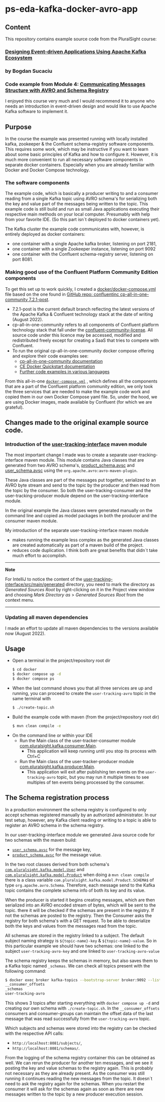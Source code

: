 # ps-eda-kafka-docker-avro-app

## Content
This repository contains example source code from the PluralSight course:

### [Designing Event-driven Applications Using Apache Kafka Ecosystem](https://app.pluralsight.com/library/courses/designing-event-driven-applications-apache-kafka-ecosystem/table-of-contents)

### by Bogdan Sucaciu

### Code example from Module 4: [Communicating Messages Structure with AVRO and Schema Registry](https://app.pluralsight.com/course-player?clipId=a633e779-2aad-4a24-978c-fe508e46f361#:~:text=Communicating%20Messages%20Structure%20with%20AVRO%20and%20Schema%20Registry)
I enjoyed this course very much and I would recommend it to anyone who needs an introduction in event-driven design and would like
to use Apache Kafka software to implement it.

## Purpose
In the course the example was presented running with locally installed kafka, zookeeper & the Confluent schema-registry software components.
This requires some work, which may be instructive if you want to learn about some basic principles of Kafka and how to configure it.
However, it is much more convenient to run all necessary software components in separate docker containers. Especially when you are
already familiar with Docker and Docker Compose technology.

### The software components
The example code, which is basically a producer writing to and a consumer reading from a single Kafka topic using AVRO
schema's for serializing both the key and value part of the messages being written to the topic. This example code is still build
and run as small Java applications executing their respective main methods on your local computer. Presumably with help
from your favorite IDE. (So this part isn´t deployed to docker containers yet).

The Kafka cluster the example code communicates with, however, is entirely deployed as docker containers:
- one container with a single Apache kafka broker, listening on port 2181,
- one container with a single Zookeeper instance, listening on port 9092
- one container with the Confluent schema-registry server, listening on port 8081.

### Making good use of the Confluent Platform Community Edition components
To get this set up to work quickly, I created a [docker/docker-compose.yml](docker/docker-compose.yml) file based on the
one found in
[GitHub repo: confluentinc cp-all-in-one-community 7.2.1-post](https://github.com/confluentinc/cp-all-in-one/tree/7.2.1-post/cp-all-in-one-community).
- 7.2.1-post is the current default branch reflecting the latest versions of the Apache Kafka & Confluent technology
  stack at the date of writing (August 2022).
- cp-all-in-one-community refers to all components of Confluent platform technology stack that fall under the
  [confluent-community-license](https://www.confluent.io/confluent-community-license/). All source code under this licence
  may be accessed, modified and redistributed freely except for creating a SaaS that tries to compete with Confluent.
- To run the original cp-all-in-one-community docker compose offering and explore their code examples see:
  - [cp-all-in-one-community documentation](https://docs.confluent.io/platform/current/tutorials/build-your-own-demos.html?utm_source=github&utm_medium=demo&utm_campaign=ch.examples_type.community_content.cp-all-in-one#cp-all-in-one-community)
  - [CE Docker Quickstart documentation](https://docs.confluent.io/platform/current/quickstart/ce-docker-quickstart.html)
  - [Further code examples in various languages](https://docs.confluent.io/platform/current/tutorials/examples/clients/docs/clients-all-examples.html#clients-all-examples)

From this all-in-one [`docker-compose.yml`](https://github.com/confluentinc/cp-all-in-one/blob/7.2.1-post/cp-all-in-one-community/docker-compose.yml)
, which defines all the components that are a part of the Confluent platform community edition,
we only took the three services that are needed to make the example code work and copied them in our own Docker Compose yaml file.
So, under the hood, we are using Docker images, made available by Confluent (for which we are grateful).

## Changes made to the original example source code.

### Introduction of the [user-tracking-interface](user-tracking-interface/pom.xml) maven module
The most important change I made was to create a separate user-tracking-interface maven module. This module contains 
Java classes that are generated from two AVRO schema's, [product_schema.avsc](user-tracking-interface/src/main/resources/avro/product_schema.avsc)
and [user_schema.avsc](user-tracking-interface/src/main/resources/avro/user_schema.avsc) using the 
`org.apache.avro:avro-maven-plugin`. 

These Java classes are part of the messages put together, serialized to an AVRO byte stream and send to the topic by the
producer and then read from the topic by the consumer. So both the user-tracking-consumer and the user-tracking-producer
module depend on the user-tracking-interface module.

In the original example the Java classes were generated manually on the command line and copied as model packages in 
both the producer and the consumer maven module. 

My introduction of the separate user-tracking-interface maven module 
- makes running the example less complex as the generated Java classes are created automatically as part of a maven build
  of the project.
- reduces code duplication.
I think both are great benefits that didn´t take much effort to accomplish.

---
**Note**

For IntelliJ to notice the content of the [user-tracking-interface/src/main/generated](user-tracking-interface/src/main/generated)
directory, you need to mark the directory as *Generated Sources Root* by right-clicking on it in the Project view window and
choosing *Mark Directory as* > *Generated Sources Root* from the context menu.

---

### Updating all maven dependencies
I made an effort to update all maven dependencies to the versions available now (August 2022).

## Usage
- Open a terminal in the project/repository root dir
    ```bash
    $ cd docker
    $ docker compose up -d
    $ docker compose ps
    ```
- When the last command shows you that all three services are up and running, you can proceed to create the
  `user-tracking-avro` topic in the same terminal with
   ```bash
   $ ./create-topic.sh
   ```
- Build the example code with maven (from the project/repository root dir)
  ```bash
  $ mvn clean compile -e
  ```
- On the command line or within your IDE
  - Run the Main class of the user-tracker-consumer module [com.pluralsight.kafka.consumer.Main](user-tracking-consumer/src/main/java/com/pluralsight/kafka/consumer/Main.java).
    - This application will keep running until you stop its process with Ctrl+C
  - Run the Main class of the user-tracker-producer module [com.pluralsight.kafka.producer.Main](user-tracking-producer/src/main/java/com/pluralsight/kafka/producer/Main.java).
    - This application will exit after publishing ten events on the `user-tracking-avro` topic, but you may run it multiple
      times to see multiples of ten events being processed by the consumer. 

## The Schema registration process
In a production environment the schema registry is configured to only accept schemas registered manually by an authorized administrator.
In our test setup, however, any Kafka client reading or writing to a topic is able to register an AVRO schema in the schema registry.

In our user-tracking-interface module we generated Java source code for two schemas with the maven build:
- [`user_schema.avsc`](user-tracking-interface/src/main/resources/avro/user_schema.avsc) for the message key,
- [`product_schema.avsc`](user-tracking-interface/src/main/resources/avro/product_schema.avsc) for the message value.

In the two root classes derived from both schema's [`com.pluralsight.kafka.model.User`](user-tracking-interface/src/main/generated/com/pluralsight/kafka/model/User.java)
and [`com.pluralsight.kafka.model.Product`](user-tracking-interface/src/main/generated/com/pluralsight/kafka/model/Product.java) when
doing a `mvn clean compile` there is a class variable `com.pluralsight.kafka.model.Product.SCHEMA$` of type
`org.apache.avro.Schema`. Therefore, each message send to the Kafka topic contains the complete schema info of both its key
and its value.

When the producer is started it begins creating messages, which are then serialized into an AVRO encoded stream of bytes,
which will be sent to the topic. there it will be checked if the schemas are present in the registry. If not the schemas are
posted to the registry. Then the Consumer asks the registry for both schema's with a GET request. To be able to deserialize
both the keys and values from the messages read from the topic.

All schemas are stored in the registry linked to a subject. The default subject naming strategy is `${topic-name}-key` &
`${topic-name}-value`. So in this particular example we should have two schemas: one linked to the subject 
`user-tracking-avro-key` and one linked to `user-tracking-avro-value`

The schema registry keeps the schemas in memory, but also saves them to a Kafka topic named `_schemas`. We can check all
topics present with the following command:
```bash
$ docker exec broker kafka-topics --bootstrap-server broker:9092 --list
__consumer_offsets
_schemas
user-tracking-avro
```
This shows 3 topics after starting everything with `docker compose up -d` and creating our own schema with 
`./create-topic.sh`. In the `__consumer_offsets` consumers and consumer-groups can maintain the offset data of the last
message that was read successfully from the `user-tracking-avro` topic.

Which subjects and schemas were stored into the registry can be checked with the respective API calls:
- `http://localhost:8081/subjects/`,
- `http://localhost:8081/schemas/`.

From the logging of the schema registry container this can be obtained as well. We can rerun the producer for another ten messages, 
and we see it posting the key and value schemas to the registry again. This is probably not necessary as they are already present.
As the consumer was still running it continues reading the new messages from the topic. It doesn´t need to ask the registry
again for the schemas. When you restart the consumer it will ask for the schemas again as soon as there are new messages
written to the topic by a new producer execution session.
